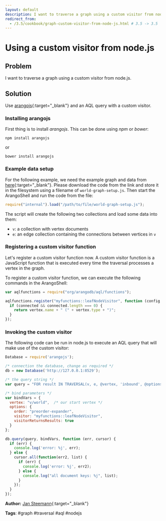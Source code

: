 ```yaml
---
layout: default
description: I want to traverse a graph using a custom visitor from node
redirect_from:
  - /3.5/cookbook/graph-custom-visitor-from-node-js.html # 3.5 -> 3.5
---
```

Using a custom visitor from node.js
===================================

Problem
-------

I want to traverse a graph using a custom visitor from node.js.


Solution
--------

Use [arangojs](https://www.npmjs.com/package/arangojs){:target="_blank"} and an AQL query with a custom
visitor.

### Installing arangojs

First thing is to install *arangojs*.
This can be done using *npm* or *bower*:

```
npm install arangojs
```

or

```
bower install arangojs
```

### Example data setup

For the following example, we need the example graph and data from 
[here](https://jsteemann.github.io/downloads/code/world-graph-setup.js){:target="_blank"}.
Please download the code from the link and store it in the filesystem using a filename
of `world-graph-setup.js`. Then start the ArangoShell and run the code from the file:

```js
require("internal").load("/path/to/file/world-graph-setup.js");
```

The script will create the following two collections and load some data into them:

- `v`: a collection with vertex documents
- `e`: an edge collection containing the connections between vertices in `v`

### Registering a custom visitor function

Let's register a custom visitor function now. A custom visitor function is a JavaScript
function that is executed every time the traversal processes a vertex in the graph.

To register a custom visitor function, we can execute the following commands in the 
ArangoShell:

```js
var aqlfunctions = require("org/arangodb/aql/functions");

aqlfunctions.register("myfunctions::leafNodeVisitor", function (config, result, vertex, path, connected) {
  if (connected && connected.length === 0) {
    return vertex.name + " (" + vertex.type + ")";
  }
});
```

### Invoking the custom visitor

The following code can be run in node.js to execute an AQL query that will
make use of the custom visitor:
 
```js
Database = require('arangojs'); 

/* connection the database, change as required */
db = new Database('http://127.0.0.1:8529'); 

/* the query string */
var query = "FOR result IN TRAVERSAL(v, e, @vertex, 'inbound', @options) RETURN result";

/* bind parameters */
var bindVars = { 
  vertex: "v/world",  /* our start vertex */
  options: {
    order: "preorder-expander",
    visitor: "myfunctions::leafNodeVisitor",
    visitorReturnsResults: true 
  }
};

db.query(query, bindVars, function (err, cursor) {
  if (err) {
    console.log('error: %j', err);
  } else {
    cursor.all(function(err2, list) {
      if (err) {
        console.log('error: %j', err2);
      } else {
        console.log("all document keys: %j", list);
      }
    });
  }
});
```

**Author:** [Jan Steemann](https://github.com/jsteemann){:target="_blank"}

**Tags**: #graph #traversal #aql #nodejs
